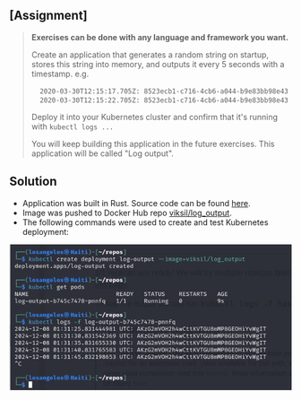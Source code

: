 ## [Assignment]

> 
> **Exercises can be done with any language and framework you want.**
> 
> Create an application that generates a random string on startup, stores this string into memory, and outputs it every 5 seconds with a timestamp. e.g.
> 
>       2020-03-30T12:15:17.705Z: 8523ecb1-c716-4cb6-a044-b9e83bb98e43   
>       2020-03-30T12:15:22.705Z: 8523ecb1-c716-4cb6-a044-b9e83bb98e43
> 
> Deploy it into your Kubernetes cluster and confirm that it's running with `kubectl logs ...`
> 
> You will keep building this application in the future exercises. This application will be called "Log output".

## Solution

- Application was built in Rust. Source code can be found [here](https://github.com/VikSil/DevOps_with_Kubernetes/tree/trunk/Part1/Exercise_1.01/app).
- Image was pushed to Docker Hub repo [viksil/log_output](https://hub.docker.com/repository/docker/viksil/log_output/general).
- The following commands were used to create and test Kubernetes deployment:

![Deployment for Exercise 1.01](https://raw.githubusercontent.com/VikSil/DevOps_with_Kubernetes/refs/heads/trunk/Part1/Exercise_1.01/Exercise_1.01.png)
